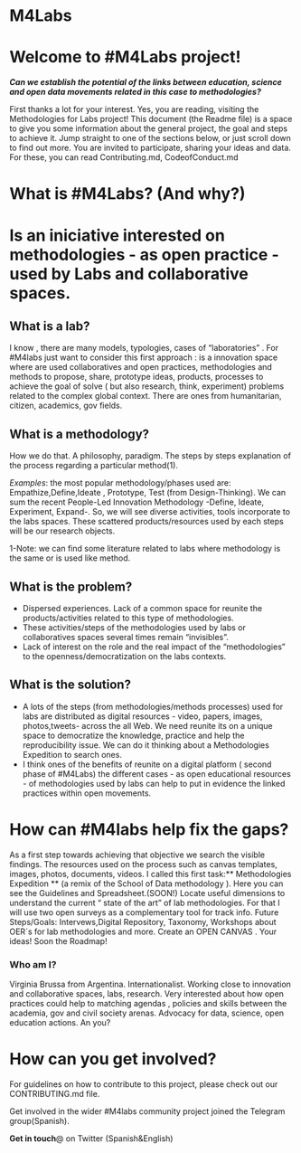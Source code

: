 # M4Labs

<h1>Welcome to #M4Labs project!</h1>

***Can we establish the potential of the links between education, science and open data movements related in this case to methodologies?***

First thanks a lot for your interest. Yes, you are reading, visiting the Methodologies for Labs project! 
This document (the Readme file) is a space to give you some information about the general project, the goal and steps to achieve it. Jump straight to one of the sections below, or just scroll down to find out more.
You are invited to participate, sharing your ideas and data. 
For these, you can read Contributing.md, CodeofConduct.md 

<h1>What is #M4Labs? (And why?)<h1>

Is an iniciative interested on methodologies - as open practice -  used by Labs and collaborative spaces. 

<h2>What is a lab?</h2>
I know , there are many models, typologies, cases of “laboratories” . For #M4labs just want to consider this  first approach : is a innovation space where are used collaboratives and open practices, methodologies and  methods to propose, share, prototype ideas, products, processes  to achieve the goal of solve ( but also research, think, experiment) problems related to the complex global context. There are ones from  humanitarian, citizen, academics, gov fields. 
<h2>What is a methodology?</h2>
How we do that. A philosophy, paradigm. The steps by steps explanation of the process regarding a particular method(1).

*Examples*: the most popular methodology/phases used are: Empathize,Define,Ideate , Prototype, Test (from Design-Thinking). We can sum the recent  People-Led Innovation Methodology -Define, Ideate, Experiment, Expand-. So, we will  see diverse activities, tools incorporate to the labs spaces. These scattered  products/resources used by each steps  will be our research objects.

1-Note:  we can find some literature related to labs where methodology is the same or is used like method. 
<h2>What is the problem?</h2>
<ul>
<li>Dispersed experiences. Lack of a common space for reunite the products/activities related to this type of methodologies.</li>
  
<li>These activities/steps of the methodologies used by labs or collaboratives spaces several times  remain  “invisibles”.</li>

<li>Lack of interest on the role and the real impact of the “methodologies”  to the openness/democratization on the labs contexts.</li>

</ul>

<h2>What is the solution?</h2>
<ul>
<li>A lots of the steps (from methodologies/methods processes) used for labs are distributed as digital resources - video, papers, images, photos,tweets- across the all Web.  We need reunite its on a unique space to democratize the knowledge, practice and help the reproducibility issue. We can do it thinking about a  Methodologies Expedition to search ones. </li>
<li>I think ones of the benefits of reunite on a digital platform ( second phase of #M4Labs) the different cases - as  open educational resources - of methodologies used by labs can help to put in evidence the linked practices within open movements.</li>
  </ul>
  
<h1>How can #M4labs help fix the gaps?</h1>
As a first step towards achieving that objective we search the visible findings. The resources used on the process such as canvas templates, images, photos, documents, videos. I called this first task:** Methodologies Expedition ** (a remix of the School of Data methodology ). Here you can see the Guidelines and Spreadsheet.(SOON!) 
Locate useful  dimensions to understand the current “ state of the art” of lab methodologies. For that I will use two open surveys as a complementary tool for track info.
Future Steps/Goals: Intervews,Digital Repository, Taxonomy,   Workshops about OER´s for lab methodologies and more. Create an OPEN CANVAS .  Your ideas!
Soon the Roadmap! 

<h3>Who am I?</h3>
Virginia Brussa from Argentina. Internationalist. Working close to innovation and collaborative spaces, labs, research. Very interested about how open practices could help to matching agendas , policies and skills between the academia, gov and civil society arenas. Advocacy for data, science, open education  actions. An you? 
<h1>How can you get involved?</h1>
For guidelines on how to contribute to this project, please check out our CONTRIBUTING.md file.


Get involved in the wider #M4labs community project joined the Telegram group(Spanish).

<strong>Get in touch</strong>@ on Twitter (Spanish&English)



